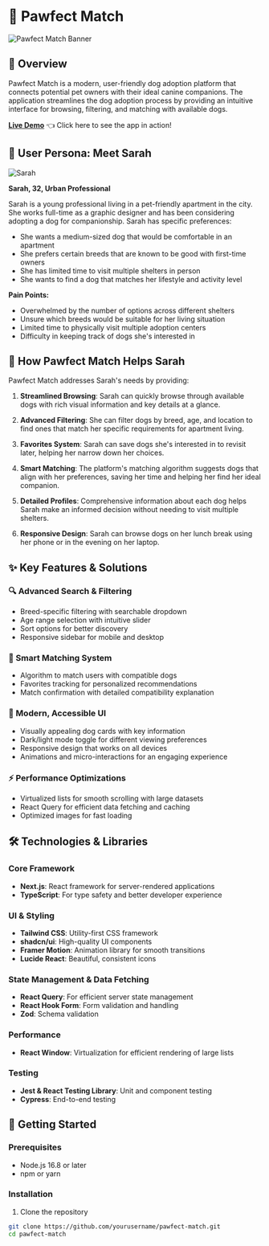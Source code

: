 # 🐾 Pawfect Match

![Pawfect Match Banner](https://placeholder.svg?height=300&width=1200&text=Pawfect+Match)

## 🌟 Overview

Pawfect Match is a modern, user-friendly dog adoption platform that connects potential pet owners with their ideal canine companions. The application streamlines the dog adoption process by providing an intuitive interface for browsing, filtering, and matching with available dogs.

**[Live Demo](https://pawfect-match.vercel.app)** 👈 Click here to see the app in action!

## 👤 User Persona: Meet Sarah

![Sarah](https://placeholder.svg?height=200&width=200&text=Sarah)

**Sarah, 32, Urban Professional**

Sarah is a young professional living in a pet-friendly apartment in the city. She works full-time as a graphic designer and has been considering adopting a dog for companionship. Sarah has specific preferences:

- She wants a medium-sized dog that would be comfortable in an apartment
- She prefers certain breeds that are known to be good with first-time owners
- She has limited time to visit multiple shelters in person
- She wants to find a dog that matches her lifestyle and activity level

**Pain Points:**
- Overwhelmed by the number of options across different shelters
- Unsure which breeds would be suitable for her living situation
- Limited time to physically visit multiple adoption centers
- Difficulty in keeping track of dogs she's interested in

## 🎯 How Pawfect Match Helps Sarah

Pawfect Match addresses Sarah's needs by providing:

1. **Streamlined Browsing**: Sarah can quickly browse through available dogs with rich visual information and key details at a glance.

2. **Advanced Filtering**: She can filter dogs by breed, age, and location to find ones that match her specific requirements for apartment living.

3. **Favorites System**: Sarah can save dogs she's interested in to revisit later, helping her narrow down her choices.

4. **Smart Matching**: The platform's matching algorithm suggests dogs that align with her preferences, saving her time and helping her find her ideal companion.

5. **Detailed Profiles**: Comprehensive information about each dog helps Sarah make an informed decision without needing to visit multiple shelters.

6. **Responsive Design**: Sarah can browse dogs on her lunch break using her phone or in the evening on her laptop.

## ✨ Key Features & Solutions

### 🔍 Advanced Search & Filtering
- Breed-specific filtering with searchable dropdown
- Age range selection with intuitive slider
- Sort options for better discovery
- Responsive sidebar for mobile and desktop

### 💖 Smart Matching System
- Algorithm to match users with compatible dogs
- Favorites tracking for personalized recommendations
- Match confirmation with detailed compatibility explanation

### 🎨 Modern, Accessible UI
- Visually appealing dog cards with key information
- Dark/light mode toggle for different viewing preferences
- Responsive design that works on all devices
- Animations and micro-interactions for an engaging experience

### ⚡ Performance Optimizations
- Virtualized lists for smooth scrolling with large datasets
- React Query for efficient data fetching and caching
- Optimized images for fast loading

## 🛠️ Technologies & Libraries

### Core Framework
- **Next.js**: React framework for server-rendered applications
- **TypeScript**: For type safety and better developer experience

### UI & Styling
- **Tailwind CSS**: Utility-first CSS framework
- **shadcn/ui**: High-quality UI components
- **Framer Motion**: Animation library for smooth transitions
- **Lucide React**: Beautiful, consistent icons

### State Management & Data Fetching
- **React Query**: For efficient server state management
- **React Hook Form**: Form validation and handling
- **Zod**: Schema validation

### Performance
- **React Window**: Virtualization for efficient rendering of large lists

### Testing
- **Jest & React Testing Library**: Unit and component testing
- **Cypress**: End-to-end testing

## 🚀 Getting Started

### Prerequisites
- Node.js 16.8 or later
- npm or yarn

### Installation

1. Clone the repository
```bash
git clone https://github.com/yourusername/pawfect-match.git
cd pawfect-match
